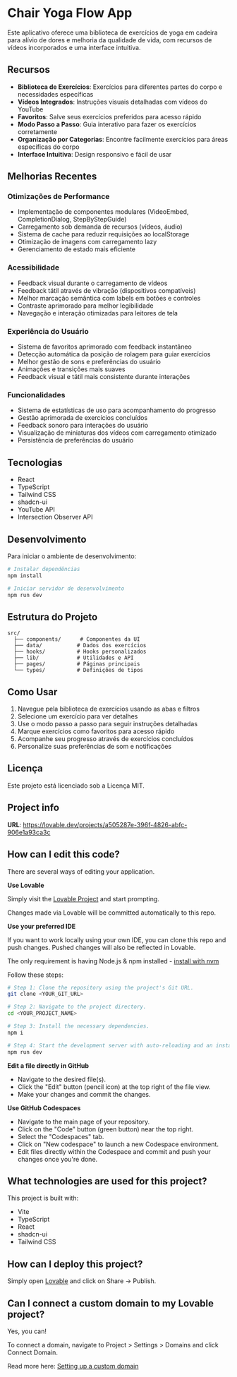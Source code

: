 # Chair Yoga Flow App

Este aplicativo oferece uma biblioteca de exercícios de yoga em cadeira para alívio de dores e melhoria da qualidade de vida, com recursos de vídeos incorporados e uma interface intuitiva.

## Recursos

- **Biblioteca de Exercícios**: Exercícios para diferentes partes do corpo e necessidades específicas
- **Vídeos Integrados**: Instruções visuais detalhadas com vídeos do YouTube
- **Favoritos**: Salve seus exercícios preferidos para acesso rápido
- **Modo Passo a Passo**: Guia interativo para fazer os exercícios corretamente
- **Organização por Categorias**: Encontre facilmente exercícios para áreas específicas do corpo
- **Interface Intuitiva**: Design responsivo e fácil de usar

## Melhorias Recentes

### Otimizações de Performance

- Implementação de componentes modulares (VideoEmbed, CompletionDialog, StepByStepGuide)
- Carregamento sob demanda de recursos (vídeos, áudio)
- Sistema de cache para reduzir requisições ao localStorage
- Otimização de imagens com carregamento lazy
- Gerenciamento de estado mais eficiente

### Acessibilidade

- Feedback visual durante o carregamento de vídeos
- Feedback tátil através de vibração (dispositivos compatíveis)
- Melhor marcação semântica com labels em botões e controles
- Contraste aprimorado para melhor legibilidade
- Navegação e interação otimizadas para leitores de tela

### Experiência do Usuário

- Sistema de favoritos aprimorado com feedback instantâneo
- Detecção automática da posição de rolagem para guiar exercícios
- Melhor gestão de sons e preferências do usuário
- Animações e transições mais suaves
- Feedback visual e tátil mais consistente durante interações

### Funcionalidades

- Sistema de estatísticas de uso para acompanhamento do progresso
- Gestão aprimorada de exercícios concluídos
- Feedback sonoro para interações do usuário
- Visualização de miniaturas dos vídeos com carregamento otimizado
- Persistência de preferências do usuário

## Tecnologias

- React
- TypeScript
- Tailwind CSS
- shadcn-ui
- YouTube API
- Intersection Observer API

## Desenvolvimento

Para iniciar o ambiente de desenvolvimento:

```sh
# Instalar dependências
npm install

# Iniciar servidor de desenvolvimento
npm run dev
```

## Estrutura do Projeto

```
src/
  ├── components/      # Componentes da UI
  ├── data/           # Dados dos exercícios
  ├── hooks/          # Hooks personalizados
  ├── lib/            # Utilidades e API
  ├── pages/          # Páginas principais
  └── types/          # Definições de tipos
```

## Como Usar

1. Navegue pela biblioteca de exercícios usando as abas e filtros
2. Selecione um exercício para ver detalhes
3. Use o modo passo a passo para seguir instruções detalhadas
4. Marque exercícios como favoritos para acesso rápido
5. Acompanhe seu progresso através de exercícios concluídos
6. Personalize suas preferências de som e notificações

## Licença

Este projeto está licenciado sob a Licença MIT.

## Project info

**URL**: https://lovable.dev/projects/a505287e-396f-4826-abfc-906e1a93ca3c

## How can I edit this code?

There are several ways of editing your application.

**Use Lovable**

Simply visit the [Lovable Project](https://lovable.dev/projects/a505287e-396f-4826-abfc-906e1a93ca3c) and start prompting.

Changes made via Lovable will be committed automatically to this repo.

**Use your preferred IDE**

If you want to work locally using your own IDE, you can clone this repo and push changes. Pushed changes will also be reflected in Lovable.

The only requirement is having Node.js & npm installed - [install with nvm](https://github.com/nvm-sh/nvm#installing-and-updating)

Follow these steps:

```sh
# Step 1: Clone the repository using the project's Git URL.
git clone <YOUR_GIT_URL>

# Step 2: Navigate to the project directory.
cd <YOUR_PROJECT_NAME>

# Step 3: Install the necessary dependencies.
npm i

# Step 4: Start the development server with auto-reloading and an instant preview.
npm run dev
```

**Edit a file directly in GitHub**

- Navigate to the desired file(s).
- Click the "Edit" button (pencil icon) at the top right of the file view.
- Make your changes and commit the changes.

**Use GitHub Codespaces**

- Navigate to the main page of your repository.
- Click on the "Code" button (green button) near the top right.
- Select the "Codespaces" tab.
- Click on "New codespace" to launch a new Codespace environment.
- Edit files directly within the Codespace and commit and push your changes once you're done.

## What technologies are used for this project?

This project is built with:

- Vite
- TypeScript
- React
- shadcn-ui
- Tailwind CSS

## How can I deploy this project?

Simply open [Lovable](https://lovable.dev/projects/a505287e-396f-4826-abfc-906e1a93ca3c) and click on Share -> Publish.

## Can I connect a custom domain to my Lovable project?

Yes, you can!

To connect a domain, navigate to Project > Settings > Domains and click Connect Domain.

Read more here: [Setting up a custom domain](https://docs.lovable.dev/tips-tricks/custom-domain#step-by-step-guide)
